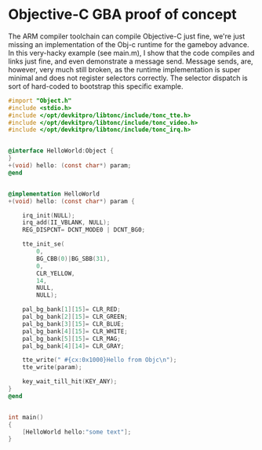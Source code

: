 # Objective-C GBA proof of concept

The ARM compiler toolchain can compile Objective-C just fine, we're just missing an implementation of the Obj-c runtime for the gameboy advance. In this very-hacky example (see main.m), I show that the code compiles and links just fine, and even demonstrate a message send. Message sends, are, however, very much still broken, as the runtime implementation is super minimal and does not register selectors correctly. The selector dispatch is sort of hard-coded to bootstrap this specific example.

``` Objective-C
#import "Object.h"
#include <stdio.h>
#include </opt/devkitpro/libtonc/include/tonc_tte.h>
#include </opt/devkitpro/libtonc/include/tonc_video.h>
#include </opt/devkitpro/libtonc/include/tonc_irq.h>


@interface HelloWorld:Object {
}
+(void) hello: (const char*) param;
@end


@implementation HelloWorld
+(void) hello: (const char*) param {

    irq_init(NULL);
    irq_add(II_VBLANK, NULL);
    REG_DISPCNT= DCNT_MODE0 | DCNT_BG0;

    tte_init_se(
        0,
        BG_CBB(0)|BG_SBB(31),
        0,
        CLR_YELLOW,
        14,
        NULL,
        NULL);

    pal_bg_bank[1][15]= CLR_RED;
    pal_bg_bank[2][15]= CLR_GREEN;
    pal_bg_bank[3][15]= CLR_BLUE;
    pal_bg_bank[4][15]= CLR_WHITE;
    pal_bg_bank[5][15]= CLR_MAG;
    pal_bg_bank[4][14]= CLR_GRAY;

    tte_write(" #{cx:0x1000}Hello from Objc\n");
    tte_write(param);

    key_wait_till_hit(KEY_ANY);
}
@end


int main()
{
    [HelloWorld hello:"some text"];
}
```
